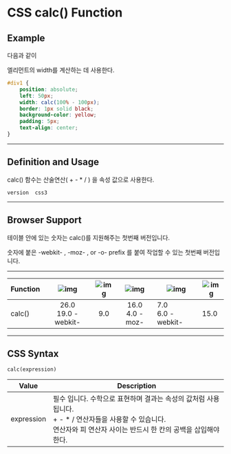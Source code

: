 # CSS calc() Function

## Example

다음과 같이 <div> 엘리먼트의 width를 계산하는 데 사용한다.


~~~~css
#div1 {
    position: absolute;
    left: 50px;
    width: calc(100% - 100px);
    border: 1px solid black;
    background-color: yellow;
    padding: 5px;
    text-align: center;
}
~~~~

-----

## Definition and Usage

calc() 함수는 산술연산( + - * / ) 을 속성 값으로 사용한다. 

~~~
version  css3
~~~

----

## Browser Support

테이블 안에 있는 숫자는 calc()를 지원해주는 첫번째 버전입니다. 

숫자에 붙은 -webkit- , -moz- , or -o-  prefix 를 붙여 작업할 수 있는 첫번째 버전입니다. 

----

| Function | ![img](https://www.w3schools.com/images/compatible_chrome.gif) | ![img](https://www.w3schools.com/images/compatible_edge.gif) | ![img](https://www.w3schools.com/images/compatible_firefox.gif) | ![img](https://www.w3schools.com/images/compatible_safari.gif) | ![img](https://www.w3schools.com/images/compatible_opera.gif) |
| -------- | :----------------------------------------------------------: | :----------------------------------------------------------: | :----------------------------------------------------------: | ------------------------------------------------------------ | ------------------------------------------------------------ |
| calc()   |                  26.0  <br />19.0 -webkit-                   |                             9.0                              |                   16.0   <br /> 4.0 -moz-                    | 7.0    <br />6.0 -webkit-                                    | 15.0                                                         |

-----

## CSS Syntax

~~~basic
calc(expression)
~~~

| **Value**  | **Description**                                              |
| ---------- | ------------------------------------------------------------ |
| expression | 필수 입니다. 수학으로 표현하며 결과는 속성의 값처럼 사용됩니다. <br/>+ - * / 연산자들을 사용할 수 있습니다.<br/>연산자와 피 연산자 사이는 반드시 한 칸의 공백을 삽입해야 한다.<br/> |

